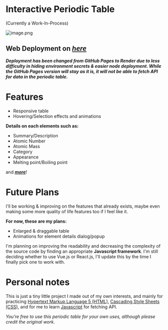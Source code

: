 # Interactive Periodic Table

(Currently a Work-In-Process)

![image.png](https://media.discordapp.net/attachments/697244690847891597/1429075651704524960/image.png?ex=68f4d1ea&is=68f3806a&hm=268f6770bc8877fd15652d96d1f14319c7102cc041400b37c6bf556162b65884&=&format=webp&quality=lossless&width=1288&height=800)

## Web Deployment on ***[here](https://interactive-periodic-table-9h8r.onrender.com/)***
***Deployment has been changed from GitHub Pages to Render due to less difficulty in hiding environment secrets & easier node deployment. While the GitHub Pages version will stay as it is, it will not be able to fetch API for data in the periodic table.***

# Features

- Responsive table
- Hovering/Selection effects and animations

**Details on each elements such as:**

- Summary/Description
- Atomic Number
- Atomic Mass
- Category
- Appearance
- Melting point/Boiling point

and ***[more](FEATURES.md)***!

# Future Plans
I'll be working & improving on the features that already exists, maybe even making some more quality of life features too if I feel like it.

**For now, these are my plans:**

- Enlarged & draggable table
- Animations for element details dialog/popup

I'm planning on improving the readability and decreasing the complexity of the source code by finding an appropriate **Javascript framework**. I'm still deciding whether to use Vue.js or React.js, I'll update this by the time I finally pick one to work with.

# Personal notes

This is just a tiny little project I made out of my own interests, and mainly for practicing [Hypertext Markup Language 5 (HTML)](https://www.w3.org/html/), [Cascading Style Sheets (CSS)](https://www.w3schools.com/css/), and for me to learn [Javascript](https://developer.mozilla.org/en-US/docs/Web/JavaScript) for fetching API.

*You’re free to use this periodic table for your own uses, although please credit the original work.*